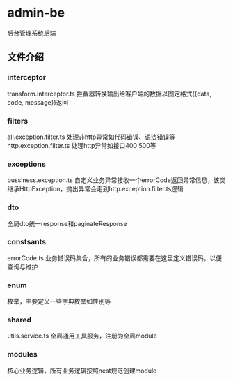 # admin-be

后台管理系统后端

## 文件介绍

### interceptor

transform.interceptor.ts 拦截器转换输出给客户端的数据以固定格式({data, code, message})返回

### filters

all.exception.filter.ts 处理非http异常如代码错误、语法错误等
http.exception.filter.ts 处理http异常如接口400 500等

### exceptions

bussiness.exception.ts 自定义业务异常接收一个errorCode返回异常信息，该类继承HttpException，抛出异常会走到http.exception.filter.ts逻辑

### dto

全局dto统一response和paginateResponse

### constsants

errorCode.ts 业务错误码集合，所有的业务错误都需要在这里定义错误码，以便查询与维护

### enum

枚举，主要定义一些字典枚举如性别等

### shared

utils.service.ts 全局通用工具服务，注册为全局module

### modules

核心业务逻辑，所有业务逻辑按照nest规范创建module
